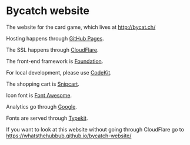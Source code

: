 # Bycatch website

The website for the card game, which lives at http://bycat.ch/

Hosting happens through [GitHub Pages](https://pages.github.com/).

The SSL happens through [CloudFlare](https://www.cloudflare.com/).

The front-end framework is [Foundation](http://foundation.zurb.com/).

For local development, please use [CodeKit](https://incident57.com/codekit/).

The shopping cart is [Snipcart](https://snipcart.com/).

Icon font is [Font Awesome](http://fortawesome.github.io/).

Analytics go through [Google](http://www.google.com/analytics/).

Fonts are served through [Typekit](https://typekit.com/).

If you want to look at this website without going through CloudFlare go to https://whatsthehubbub.github.io/bycatch-website/
